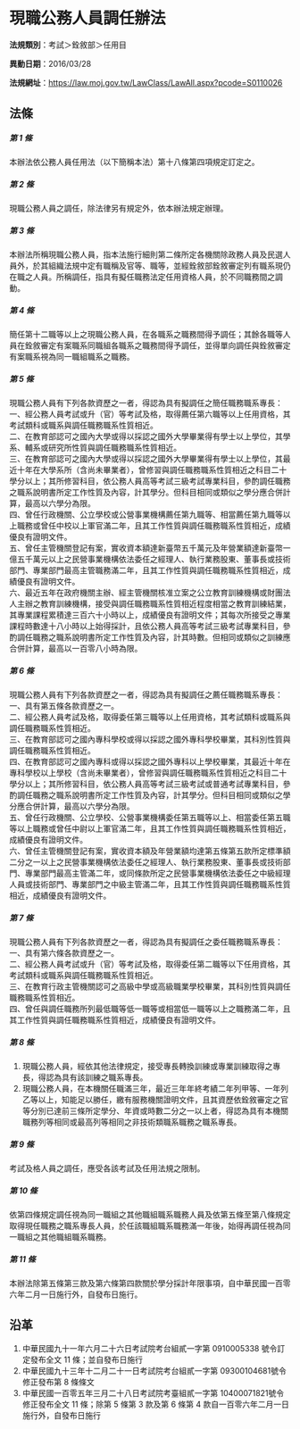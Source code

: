 # 現職公務人員調任辦法


**法規類別**：考試＞銓敘部＞任用目

**異動日期**：2016/03/28  

**法規網址**：https://law.moj.gov.tw/LawClass/LawAll.aspx?pcode=S0110026



## 法條
##### 第 1 條
本辦法依公務人員任用法（以下簡稱本法）第十八條第四項規定訂定之。

##### 第 2 條
現職公務人員之調任，除法律另有規定外，依本辦法規定辦理。

##### 第 3 條
本辦法所稱現職公務人員，指本法施行細則第二條所定各機關除政務人員及民選人員外，於其組織法規中定有職稱及官等、職等，並經銓敘部銓敘審定列有職系現仍在職之人員。所稱調任，指具有擬任職務法定任用資格人員，於不同職務間之調動。

##### 第 4 條
簡任第十二職等以上之現職公務人員，在各職系之職務間得予調任；其餘各職等人員在銓敘審定有案職系同職組各職系之職務間得予調任，並得單向調任與銓敘審定有案職系視為同一職組職系之職務。

##### 第 5 條
現職公務人員有下列各款資歷之一者，得認為具有擬調任之簡任職務職系專長：  
一、經公務人員考試或升（官）等考試及格，取得薦任第六職等以上任用資格，其考試類科或職系與調任職務職系性質相近。  
二、在教育部認可之國內大學或得以採認之國外大學畢業得有學士以上學位，其學系、輔系或研究所性質與調任職務職系性質相近。  
三、在教育部認可之國內大學或得以採認之國外大學畢業得有學士以上學位，其最近十年在大學系所（含尚未畢業者），曾修習與調任職務職系性質相近之科目二十學分以上；其所修習科目，依公務人員高等考試三級考試專業科目，參酌調任職務之職系說明書所定工作性質及內容，計其學分。但科目相同或類似之學分應合併計算，最高以六學分為限。  
四、曾任行政機關、公立學校或公營事業機構薦任第九職等、相當薦任第九職等以上職務或曾任中校以上軍官滿二年，且其工作性質與調任職務職系性質相近，成績優良有證明文件。  
五、曾任主管機關登記有案，實收資本額達新臺幣五千萬元及年營業額達新臺幣一億五千萬元以上之民營事業機構依法委任之經理人、執行業務股東、董事長或技術部門、專業部門最高主管職務滿二年，且其工作性質與調任職務職系性質相近，成績優良有證明文件。  
六、最近五年在政府機關主辦、經主管機關核准立案之公立教育訓練機構或財團法人主辦之教育訓練機構，接受與調任職務職系性質相近程度相當之教育訓練結業，其專業課程累積達三百六十小時以上，成績優良有證明文件；其每次所接受之專業課程時數達十八小時以上始得採計，且依公務人員高等考試三級考試專業科目，參酌調任職務之職系說明書所定工作性質及內容，計其時數。但相同或類似之訓練應合併計算，最高以一百零八小時為限。

##### 第 6 條
現職公務人員有下列各款資歷之一者，得認為具有擬調任之薦任職務職系專長：  
一、具有第五條各款資歷之一。  
二、經公務人員考試及格，取得委任第三職等以上任用資格，其考試類科或職系與調任職務職系性質相近。  
三、在教育部認可之國內專科學校或得以採認之國外專科學校畢業，其科別性質與調任職務職系性質相近。  
四、在教育部認可之國內專科或得以採認之國外專科以上學校畢業，其最近十年在專科學校以上學校（含尚未畢業者），曾修習與調任職務職系性質相近之科目二十學分以上；其所修習科目，依公務人員高等考試三級考試或普通考試專業科目，參酌調任職務之職系說明書所定工作性質及內容，計其學分。但科目相同或類似之學分應合併計算，最高以六學分為限。  
五、曾任行政機關、公立學校、公營事業機構委任第五職等以上、相當委任第五職等以上職務或曾任中尉以上軍官滿二年，且其工作性質與調任職務職系性質相近，成績優良有證明文件。  
六、曾任主管機關登記有案，實收資本額及年營業額均達第五條第五款所定標準額二分之一以上之民營事業機構依法委任之經理人、執行業務股東、董事長或技術部門、專業部門最高主管滿二年，或同條款所定之民營事業機構依法委任之中級經理人員或技術部門、專業部門之中級主管滿二年，且其工作性質與調任職務職系性質相近，成績優良有證明文件。

##### 第 7 條
現職公務人員有下列各款資歷之一者，得認為具有擬調任之委任職務職系專長：  
一、具有第六條各款資歷之一。  
二、經公務人員考試或升（官）等考試及格，取得委任第二職等以下任用資格，其考試類科或職系與調任職務職系性質相近。  
三、在教育行政主管機關認可之高級中學或高級職業學校畢業，其科別性質與調任職務職系性質相近。  
四、曾任與調任職務所列最低職等低一職等或相當低一職等以上之職務滿二年，且其工作性質與調任職務職系性質相近，成績優良有證明文件。

##### 第 8 條
1. 現職公務人員，經依其他法律規定，接受專長轉換訓練或專業訓練取得之專長，得認為具有該訓練之職系專長。
1. 現職公務人員，在本機關任職滿三年，最近三年年終考績二年列甲等、一年列乙等以上，知能足以勝任，繳有服務機關證明文件，且其資歷依銓敘審定之官等分別已達前三條所定學分、年資或時數二分之一以上者，得認為具有本機關職務列等相同或最高列等相同之非技術類職系職務之職系專長。

##### 第 9 條
考試及格人員之調任，應受各該考試及任用法規之限制。

##### 第 10 條
依第四條規定調任視為同一職組之其他職組職系職務人員及依第五條至第八條規定取得現任職務之職系專長人員，於任該職組職系職務滿一年後，始得再調任視為同一職組之其他職組職系職務。

##### 第 11 條
本辦法除第五條第三款及第六條第四款關於學分採計年限事項，自中華民國一百零六年二月一日施行外，自發布日施行。

## 沿革
1. 中華民國九十一年六月二十六日考試院考台組貳一字第 0910005338 號令訂定發布全文 11 條；並自發布日施行
1. 中華民國九十三年十二月二十一日考試院考台組貳一字第 09300104681號令修正發布第 8  條條文
1. 中華民國一百零五年三月二十八日考試院考臺組貳一字第 10400071821號令修正發布全文 11 條；除第 5  條第 3  款及第 6  條第 4  款自一百零六年二月一日施行外，自發布日施行
